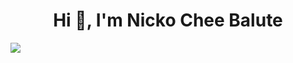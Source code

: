 <h1 align="center">Hi 👋, I'm Nicko Chee Balute</h1>

<img src="https://www.google.com/url?sa=i&url=https%3A%2F%2Ftenor.com%2Fview%2Fpixels-neon-old-80s-hacker-gif-21156226&psig=AOvVaw1DpK06dZQMxZSG0OBZFxR-&ust=1650127072099000&source=images&cd=vfe&ved=0CAwQjRxqFwoTCNj_m7rHlvcCFQAAAAAdAAAAABAD">
